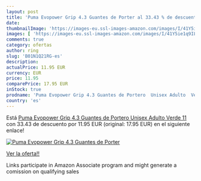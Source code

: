 ```yaml
---
layout: post
title: 'Puma Evopower Grip 4.3 Guantes de Porter al 33.43 % de descuento'
date: 
thumbnailImage: 'https://images-eu.ssl-images-amazon.com/images/I/41Y5ie1q9IL._SL200_.jpg'
images: [ 'https://images-eu.ssl-images-amazon.com/images/I/41Y5ie1q9IL._SL200_.jpg' ]
comments: true
category: ofertas
author: ring
slug: 'B01N1Q21RG-es'
description:
actualPrice: 11.95 EUR
currency: EUR
price: 11.95
comparePrice: 17.95 EUR
inStock: true
prodname: 'Puma Evopower Grip 4.3 Guantes de Portero  Unisex Adulto  Verde  11'
country: 'es'
---
```


Está [Puma Evopower Grip 4.3 Guantes de Portero  Unisex Adulto  Verde  11](https://www.amazon.es/dp/B01N1Q21RG/?tag=tolees-21) con 33.43 de descuento por 11.95 EUR (original: 17.95 EUR) en el siguiente enlace!

[![Puma Evopower Grip 4.3 Guantes de Porter](https://images-eu.ssl-images-amazon.com/images/I/41Y5ie1q9IL._SL200_.jpg)](https://www.amazon.es/dp/B01N1Q21RG/?tag=tolees-21)

[Ver la oferta!!](https://www.amazon.es/dp/B01N1Q21RG/?tag=tolees-21)

Links participate in Amazon Associate program and might generate a comission on qualifying sales


